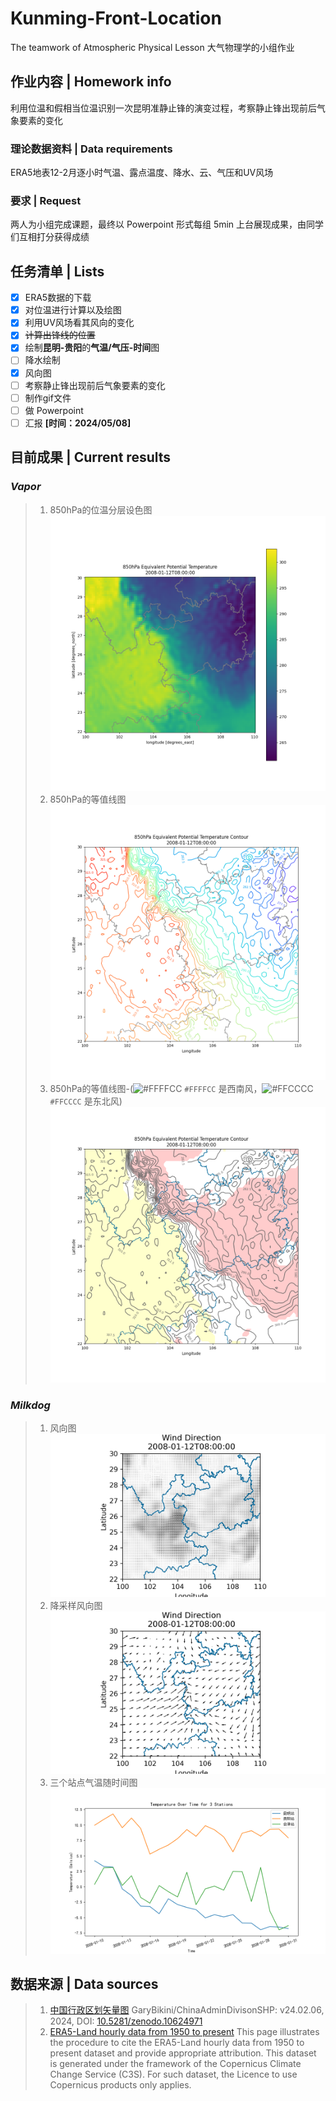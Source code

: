 # Kunming-Front-Location
The teamwork of Atmospheric Physical Lesson
大气物理学的小组作业

## 作业内容 | Homework info
利用位温和假相当位温识别一次昆明准静止锋的演变过程，考察静止锋出现前后气象要素的变化

### 理论数据资料 | Data requirements
ERA5地表12-2月逐小时气温、露点温度、降水、云、气压和UV风场

### 要求 | Request
两人为小组完成课题，最终以 Powerpoint 形式每组 5min 上台展现成果，由同学们互相打分获得成绩

## 任务清单 | Lists
- [x] ERA5数据的下载
- [x] 对位温进行计算以及绘图
- [x] 利用UV风场看其风向的变化
- [x] ~~计算出锋线的位置~~
- [x] 绘制**昆明-贵阳**的**气温/气压-时间**图
- [ ] 降水绘制
- [x] 风向图
- [ ] 考察静止锋出现前后气象要素的变化
- [ ] 制作gif文件
- [ ] 做 Powerpoint
- [ ] 汇报 **[时间：2024/05/08]**

## 目前成果 | Current results
### *Vapor*
>1. 850hPa的位温分层设色图
![850hPa的位温分层设色图](Project/img/Figure_2.png)
>2. 850hPa的等值线图
![850hPa的等值线图](Project/img/Figure_1.png)
>3. 850hPa的等值线图-(![#FFFFCC](https://placehold.co/15x15/FFFFCC/FFFFCC.png) `#FFFFCC` 是西南风，![#FFCCCC](https://placehold.co/15x15/FFCCCC/FFCCCC.png) `#FFCCCC` 是东北风)
![850hPa的等值线图-(#FFFFCC是西南风，#FFCCCC是东北风)](Project/img/Figure_3.png)

### *Milkdog*
>1. 风向图![风向图](Project/img/Figure_4.png)
>2. 降采样风向图![降采样风向图](Project/img/Figure_5.png)
>3. 三个站点气温随时间图![三个站点气温随时间图](Project/img/Figure_6.png)



## 数据来源 | Data sources
> 1.  [中国行政区划矢量图](https://github.com/GaryBikini/ChinaAdminDivisonSHP) 
> GaryBikini/ChinaAdminDivisonSHP: v24.02.06, 2024, DOI: [10.5281/zenodo.10624971](https://zenodo.org/badge/latestdoi/269489269)
> 2.  [ERA5-Land hourly data from 1950 to present](https://cds.climate.copernicus.eu/cdsapp#!/dataset/reanalysis-era5-land) 
> This page illustrates the procedure to cite the ERA5-Land hourly data from 1950 to present dataset and provide appropriate attribution. This dataset is generated under the framework of the Copernicus Climate Change Service (C3S). For such dataset, the Licence to use Copernicus products only applies.
